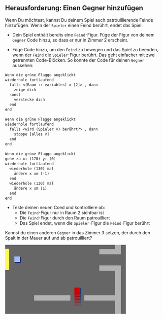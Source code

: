 ## Herausforderung: Einen Gegner hinzufügen

Wenn Du möchtest, kannst Du deinem Spiel auch patrouillierende Feinde hinzufügen. Wenn der `Spieler` einen Feind berührt, endet das Spiel.

+ Dein Spiel enthält bereits eine `Feind`-Figur. Füge der Figur von deinem `Gegner` Code hinzu, so dass er nur in Zimmer 2 erscheint.

+ Füge Code hinzu, um den `Feind` zu bewegen und das Spiel zu beenden, wenn der `Feind` die `Spieler`-Figur berührt. Das geht einfacher mit zwei getrennten Code-Blöcken. So könnte der Code für deinen `Gegner` aussehen:

```blocks3
Wenn die grüne Flagge angeklickt
wiederhole fortlaufend 
  falls <(Raum :: variables) = [2]> , dann 
    zeige dich
  sonst 
    verstecke dich
  end
end

Wenn die grüne Flagge angeklickt
wiederhole fortlaufend 
  falls <wird (Spieler v) berührt?> , dann 
    stoppe [alles v]
  end
end

Wenn die grüne Flagge angeklickt
gehe zu x: (170) y: (0)
wiederhole fortlaufend 
  wiederhole (130) mal 
    ändere x um (-1)
  end
  wiederhole (130) mal 
    ändere x um (1)
  end
end
```

+ Teste deinen neuen Coed und kontrolliere ob: 
    + Die `Feind`-Figur nur in Raum 2 sichtbar ist
    + Die `Feind`-Figur durch den Raum patrouilliert
    + Das Spiel endet, wenn die `Spieler`-Figur die `Feind`-Figur berührt

Kannst du einen anderen `Gegner` in das Zimmer 3 setzen, der durch den Spalt in der Mauer auf und ab patrouilliert?

![screenshot](images/world-enemy2.png)